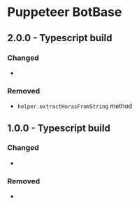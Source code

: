 # Puppeteer BotBase

## 2.0.0 - Typescript build

### Changed

-

### Removed

- `helper.extractHorasFromString` method


## 1.0.0 - Typescript build

### Changed

- 

### Removed

- 
